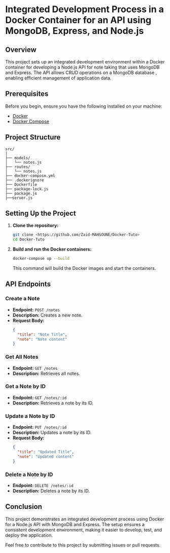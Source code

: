 # Integrated Development Process in a Docker Container for an API using MongoDB, Express, and Node.js

## Overview

This project sets up an integrated development environment within a Docker container for developing a Node.js API for note taking that uses MongoDB and Express. The API allows CRUD operations on a MongoDB database , enabling efficient management of application data.

## Prerequisites

Before you begin, ensure you have the following installed on your machine:

- [Docker](https://www.docker.com/get-started)
- [Docker Compose](https://docs.docker.com/compose/install/)

## Project Structure

```
src/
│
├── models/
│   └── notes.js
├── routes/
│   └── notes.js
├── docker-compose.yml
├── .dockerignore
├── Dockerfile
├── package-lock.js
├── package.js
├──server.js
```

## Setting Up the Project

1. **Clone the repository:**

    ```bash
    git clone <https://github.com/Zaid-MAHSOUNE/Docker-Tuto>
    cd Docker-Tuto
    ```

2. **Build and run the Docker containers:**

    ```bash
    docker-compose up --build
    ```

    This command will build the Docker images and start the containers.
    

## API Endpoints

### Create a Note

- **Endpoint:** `POST /notes`
- **Description:** Creates a new note.
- **Request Body:**
  ```json
  {
    "title": "Note Title",
    "note": "Note content"
  }
  ```

### Get All Notes

- **Endpoint:** `GET /notes`
- **Description:** Retrieves all notes.

### Get a Note by ID

- **Endpoint:** `GET /notes/:id`
- **Description:** Retrieves a note by its ID.

### Update a Note by ID

- **Endpoint:** `PUT /notes/:id`
- **Description:** Updates a note by its ID.
- **Request Body:**
  ```json
  {
    "title": "Updated Title",
    "note": "Updated content"
  }
  ```

### Delete a Note by ID

- **Endpoint:** `DELETE /notes/:id`
- **Description:** Deletes a note by its ID.

## Conclusion

This project demonstrates an integrated development process using Docker for a Node.js API with MongoDB and Express. The setup ensures a consistent development environment, making it easier to develop, test, and deploy the application.

Feel free to contribute to this project by submitting issues or pull requests.

